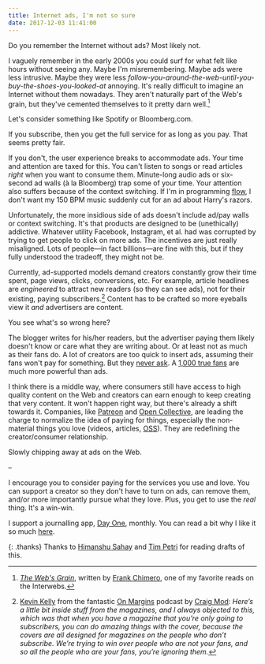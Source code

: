 ```yaml
---
title: Internet ads, I'm not so sure
date: 2017-12-03 11:41:00
---
```


Do you remember the Internet without ads? Most likely not.

I vaguely remember in the early 2000s you could surf for what felt like hours without seeing any. Maybe I'm misremembering. Maybe ads were less intrusive. Maybe they were less *follow-you-around-the-web-until-you-buy-the-shoes-you-looked-at* annoying. It's really difficult to imagine an Internet without them nowadays. They aren't naturally part of the Web's grain, but they've cemented themselves to it pretty darn well.[^1]

Let's consider something like Spotify or Bloomberg.com.

If you subscribe, then you get the full service for as long as you pay. That seems pretty fair.

If you don't, the user experience breaks to accommodate ads. Your time and attention are taxed for this. You can't listen to songs or read articles *right* when you want to consume them. Minute-long audio ads or six-second ad walls (à la Bloomberg) trap some of your time. Your attention also suffers because of the context switching. If I'm in programming [flow](https://en.wikipedia.org/wiki/Flow_(psychology)), I don't want my 150 BPM music suddenly cut for an ad about Harry's razors.

Unfortunately, the more insidious side of ads doesn't include ad/pay walls or context switching. It's that products are designed to be (unethically) addictive. Whatever utility Facebook, Instagram, et al. had was corrupted by trying to get people to click on more ads. The incentives are just really misaligned. Lots of people—in fact billions—are fine with this, but if they fully understood the tradeoff, they might not be.

Currently, ad-supported models demand creators constantly grow their time spent, page views, clicks, conversions, etc. For example, article headlines are *engineered* to attract new readers (so they can see ads), not for their existing, paying subscribers.[^2] Content has to be crafted so more eyeballs view it *and* advertisers are content.

You see what's so wrong here?

The blogger writes for his/her readers, but the advertiser paying them likely doesn't know or care what they are writing about. Or at least not as much as their fans do. A lot of creators are too quick to insert ads, assuming their fans won't pay for something. But they [never ask](http://www.niemanlab.org/2017/11/asking-members-to-support-its-journalism-no-prizes-no-swag-the-guardian-raises-more-reader-revenue-than-ad-dollars). A [1,000 true fans](http://kk.org/thetechnium/1000-true-fans/) are much more powerful than ads.

I think there is a middle way, where consumers still have access to high quality content on the Web and creators can earn enough to keep creating that very content. It won't happen right way, but there's already a shift towards it. Companies, like [Patreon](https://patreon.com) and [Open Collective](https://opencollective.com/), are leading the charge to normalize the idea of paying for things, especially the non-material things you love (videos, articles, [OSS](https://en.wikipedia.org/wiki/Open-source_software)). They are redefining the creator/consumer relationship.

Slowly chipping away at ads on the Web.

–

I encourage you to consider paying for the services you use and love. You can support a creator so they don't have to turn on ads, can remove them, and/or more importantly pursue what they love. Plus, you get to use the *real* thing. It's a win-win.

I support a journalling app, [Day One](http://help.dayoneapp.com/day-one-2-0/day-one-pricing), monthly. You can read a bit why I like it so much [here](/blog/2017/10/22/day-one/).

{: .thanks}
Thanks to [Himanshu Sahay](https://www.linkedin.com/in/himanshusahay/) and [Tim Petri](https://www.linkedin.com/in/timpetri/) for reading drafts of this.

[^1]: [*The Web's Grain*](https://www.frankchimero.com/writing/the-webs-grain/), written by [Frank Chimero](https://www.frankchimero.com), one of my favorite reads on the Interwebs.

[^2]: [Kevin Kelly](https://twitter.com/kevin2kelly) from the fantastic [On Margins](https://craigmod.com/onmargins/) podcast by [Craig Mod](https://twitter.com/craigmod/): *Here’s a little bit inside stuff from the magazines, and I always objected to this, which was that when you have a magazine that you’re only going to subscribers, you can do amazing things with the cover, because the covers are all designed for magazines on the people who don’t subscribe. We’re trying to win over people who are not your fans, and so all the people who are your fans, you’re ignoring them.*